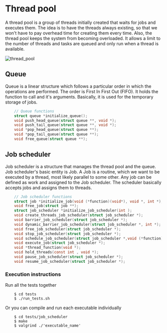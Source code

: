 # Thread pool

A thread pool is a group of threads initially created that waits for jobs and executes them. The idea is to have the threads always existing, so that we won't have to pay overhead time for creating them every time. Also, the thread pool keeps the system from becoming overloaded. It allows a limit to the number of threads and tasks are queued and only run when a thread is available.

![thread_pool](https://user-images.githubusercontent.com/48658768/71448039-5d4d6e80-273f-11ea-9017-2e57e1b5971d.png)

## Queue

Queue is a linear structure which follows a particular order in which the operations are performed. The order is First In First Out (FIFO). It holds the function to call and it's arguments. Βasically, it is used for the temporary storage of jobs.

```c
    // Queue functions
    struct queue *initialize_queue();
    void push_head_queue(struct queue **, void *);
    void push_tail_queue(struct queue **, void *);
    void *pop_head_queue(struct queue **);
    void *pop_tail_queue(struct queue **);
    void free_queue(struct queue **);
```

## Job scheduler

Job scheduler is a structure that manages the thread pool and the queue. Job scheduler's basic entity is Job. A Job is a routine, which we want to be executed by a thread, most likely parallel to some other. Any job can be defined as work and assigned to the Job scheduler. The scheduler basically accepts jobs and assigns them to threads.

```c
    // Job scheduler functions
    struct job *initialize_job(void (*function)(void*), void *, int *);
    void free_job(struct job **);
    struct job_scheduler *initialize_job_scheduler(int );
    void create_threads_job_scheduler(struct job_scheduler *);
    void barrier_job_scheduler(struct job_scheduler *);
    void dynamic_barrier_job_scheduler(struct job_scheduler *, int *);
    void free_job_scheduler(struct job_scheduler *);
    void stop_job_scheduler(struct job_scheduler *);
    void schedule_job_scheduler(struct job_scheduler *,void (*function)(void*), void *, int *);
    void execute_job(struct job_scheduler *);
    void *thread_function(void *);
    void hold_threads(const int , void *);
    void pause_job_scheduler(struct job_scheduler *);
    void resume_job_scheduler(struct job_scheduler *);
```

### Execution instructions

Run all the tests together

```
    $ cd tests
    $ ./run_tests.sh
```

Οr you can compile and run each executable individually

```
    $ cd tests/job_scheduler
    $ make
    $ valgrind ./'executable_name'
```